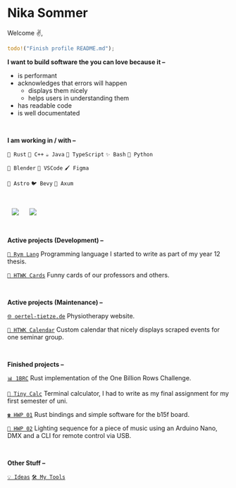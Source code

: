 <!--
Here are some ideas to get you started:

- 🔭 I’m currently working on ...
- 🌱 I’m currently learning ...
- 👯 I’m looking to collaborate on ...
- 🤔 I’m looking for help with ...
- 💬 Ask me about ...
- 📫 How to reach me: ...
- 😄 Pronouns: ...
- ⚡ Fun fact: ...
-->

# Nika Sommer

Welcome ✌️,

```rust
todo!("Finish profile README.md");
```

**I want to build software the you can love because it –**

- is performant
- acknowledges that errors will happen
  - displays them nicely
  - helps users in understanding them
- has readable code
- is well documentated

<br/>

**I am working in / with –**

`🦀 Rust` `📛 C++` `☕️ Java` `🧶 TypeScript` `✨️ Bash` `🐍 Python`

`🧊 Blender` `📝 VSCode` `🖌️ Figma`

`🚀 Astro` `🐦 Bevy` `📨 Axum`

<br/>

<p>
    <img src="https://github-readme-stats-livid-omega-28.vercel.app/api/top-langs/?username=creatorsiso&theme=dark&custom_title=Programming%20languages&layout=compact&langs_count=30&exclude_repo=dotfiles&hide=html,css,scss,mdx,tex,jupyter%20notebook,astro,vue,cmake,just,procfile,gnuplot" hspace="10" >
    <img src="https://github-readme-stats-livid-omega-28.vercel.app/api/top-langs/?username=creatorsiso&theme=dark&custom_title=Other%20languages&layout=compact&langs_count=10&hide=rust,c%2B%2B,c,typescript,javascript,java,go,zig,lua,shell,python" hspace="10" >
</p>

<br/>

**Active projects (Development) –**

<!-- `🌍 My Website` https://www.creatorsiso.xyz -->

[`📙 Rym Lang`][project:rym] Programming language I started to write as part of my year 12 thesis.

[`🎴 HTWK Cards`][project:htwk-cards] Funny cards of our professors and others.

<br/>

**Active projects (Maintenance) –**

[`🌐 oertel-tietze.de`](https://oertel-tietze.de) Physiotherapy website.

[`📆 HTWK Calendar`][project:htwk-calendar] Custom calendar that nicely displays scraped events for one seminar group.

<br/>

**Finished projects –**

[`📊 1BRC`][project:onebrc] Rust implementation of the One Billion Rows Challenge.

[`🧮 Tiny Calc`][project:tiny-calc] Terminal calculator, I had to write as my final assignment for my first semester of uni.

[`☎️ HWP 01`][project:hwp-01] Rust bindings and simple software for the b15f board.

[`🥳 HWP 02`][project:hwp-02] Lighting sequence for a piece of music using an Arduino Nano, DMX and a CLI for remote control via USB.

<br/>

**Other Stuff –**

[`💡 Ideas`](https://github.com/CreatorSiSo/my-lists/blob/main/ideas.md)
[`🛠️ My Tools`](https://github.com/CreatorSiSo/my-lists/blob/main/apps.md)

[project:htwk-calendar]: https://github.com/creatorsiso/htwk-calendar
[project:htwk-cards]: https://github.com/creatorsiso/htwk-cards
[project:rym]: https://github.com/creatorsiso/rym
[project:stringx]: https://github.com/creatorsiso/stringx
[project:tiny-calc]: https://github.com/creatorsiso/tiny-calc
[project:onebrc]: https://github.com/creatorsiso/onebrc
[project:annotate_snippets_builder]: https://github.com/creatorsiso/annotate_snippets_builder
[project:hwp-01]: https://github.com/CreatorSiSo/hwp-01
[project:hwp-02]: https://github.com/CreatorSiSo/hwp-02

[people:creatorsiso]: https://github.com/creatorsiso
